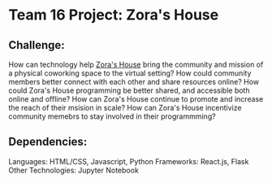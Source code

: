 # Team 16 Project: **Zora's House**

## Challenge:

How can technology help [Zora's House](https://zorashouse.com/) bring the community and mission of a physical coworking space to the virtual setting?
How could community members better connect with each other and share resources online? 
How could Zora's House programming be better shared, and accessible both online and offline? 
How can Zora's House continue to promote and increase the reach of their msision in scale? 
How can Zora's House incentivize community memebrs to stay involved in their programmming?

## Dependencies:

Languages: HTML/CSS, Javascript, Python
Frameworks: React.js, Flask
Other Technologies: Jupyter Notebook


